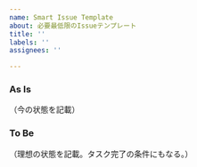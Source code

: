 ```yaml
---
name: Smart Issue Template
about: 必要最低限のIssueテンプレート
title: ''
labels: ''
assignees: ''

---
```


### As Is
（今の状態を記載）

### To Be 
（理想の状態を記載。タスク完了の条件にもなる。）
